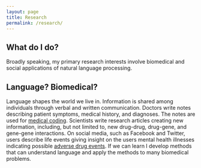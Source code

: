 ```yaml
---
layout: page
title: Research
permalink: /research/
---
```


## What do I do?
Broadly speaking, my primary research interests involve biomedical and social applications of natural language processing.

## Language? Biomedical?
Language shapes the world we live in. Information is shared among individuals through verbal and written communication. Doctors write notes describing patient symptoms, medical history, and diagnoses. The notes are used for <a href="https://anthonyrios.net/blog/2018/02/naacl">medical coding</a>. Scientists write research articles creating new information, including, but not limited to, new drug-drug, drug-gene, and gene-gene interactions. On social media, such as Facebook and Twitter, users describe life events giving insight on the users mental health illnesses indicating possible <a href="https://anthonyrios.net/blog/2017/11/smmh">adverse drug events</a>. If we can learn I develop methods that can understand language and apply the methods to many biomedical problems. 
